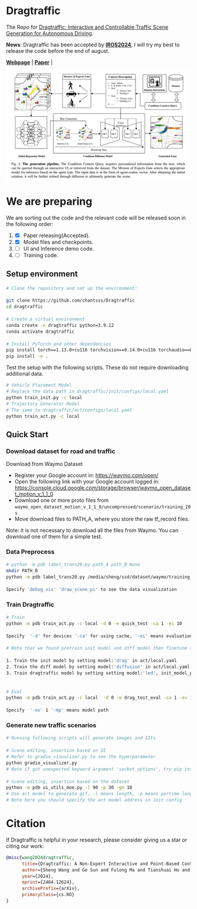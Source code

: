 # Dragtraffic
The Repo for [Dragtraffic: Interactive and Controllable Traffic Scene Generation for Autonomous Driving](https://chantsss.github.io/Dragtraffic/).

**News**: Dragtraffic has been accepted by [**IROS2024**](https://iros2024-abudhabi.org), I will try my best to release the code before the end of august.

[**Webpage**](https://chantsss.github.io/Dragtraffic/) | 
[**Paper**](https://arxiv.org/abs/2404.12624) |

![](assets/overview.jpg)

# We are preparing
We are sorting out the code and the relevant code will be released soon in the following order:
1. - [x] Paper releasing(Accepted).
2. - [x] Model files and checkpoints. 
3. - [ ] UI and Inference demo code.
4. - [ ] Training code.

## Setup environment

```bash
# Clone the repository and set up the environment:

git clone https://github.com/chantsss/Dragtraffic
cd dragtraffic

# Create a virtual environment
conda create -n dragtraffic python=3.9.12
conda activate dragtraffic

# Install PyTorch and other dependencies
pip install torch==1.13.0+cu116 torchvision==0.14.0+cu116 torchaudio==0.13.0 --extra-index-url https://download.pytorch.org/whl/cu116 
pip install -e .
```

Test the setup with the following scripts. These do not require downloading additional data.


````bash
# Vehicle Placement Model
# Replace the data path in dragtraffic/init/configs/local.yaml
python train_init.py -c local
# Trajectory Generator Model
# The same to dragtraffic/act/configs/local.yaml
python train_act.py -c local 
````

## Quick Start

### Download dataset for road and traffic

Download from Waymo Dataset
- Register your Google account in: https://waymo.com/open/
- Open the following link with your Google account logged in: https://console.cloud.google.com/storage/browser/waymo_open_dataset_motion_v_1_1_0
- Download one or more proto files from `waymo_open_dataset_motion_v_1_1_0/uncompressed/scenario/training_20s`
- Move download files to PATH_A, where you store the raw tf_record files.

Note: it is not necessary to download all the files from Waymo. You can download one of them for a simple test.

### Data Preprocess
```bash
# python -m pdb label_trans20.py path_A path_B None
mkdir PATH_B
python -m pdb label_trans20.py /media/sheng/ssd/dataset/waymo/training_20s path_B None --debug_vis --draw_scene_pi 

Specify 'debug_vis' 'draw_scene_pi' to see the data visualization

```

### Train Dragtraffic
```bash
# Train
python -m pdb train_act.py -c local -d 0 -e quick_test -ca 1 -ei 10

Specify  '-d' for devices '-ca' for using cache, '-ei' means evaluation interval 

# Note that we found pretrain init model and diff model then finetune them together in led model.

1. Train the init model by setting model:'drag' in act/local.yaml
2. Train the diff model by setting model:'diffusion' in act/local.yaml
3. Train dragtraffic model by setting setting model:'led', init_model_path and diff_model_path obtained from step 1&2.


# Eval
python -m pdb train_act.py -c local  -d 0 -e drag_test_eval -ca 1 -ev 1 -mp MODEL_PATH

Specify  '-ev' 1 '-mp' means model path

```

### Generate new traffic scenarios

```bash
# Running following scripts will generate images and GIFs 

# Scene editing, insertion based on UI
# Refer to gradio_visualizer.py to see the hyperparameter
python gradio_visualizer.py
# Note if got unexpected keyword argument 'socket_options', try pip install --upgrade httpx httpcore

# Scene editing, insertion based on the dataset
python -m pdb ui_utils_moe.py -l 90 -p 30 -gn 10
# Use act model to generate gif, -l means length, -p means pertime length, -gn means generate nums 
# Note here you should specify the act model address in init config
```

# Citation
If Dragtraffic is helpful in your research, please consider giving us a star or citing our work:

```bibtex
@misc{wang2024dragtraffic,
      title={Dragtraffic: A Non-Expert Interactive and Point-Based Controllable Traffic Scene Generation Framework}, 
      author={Sheng Wang and Ge Sun and Fulong Ma and Tianshuai Hu and Yongkang Song and Lei Zhu and Ming Liu},
      year={2024},
      eprint={2404.12624},
      archivePrefix={arXiv},
      primaryClass={cs.RO}
}
```
